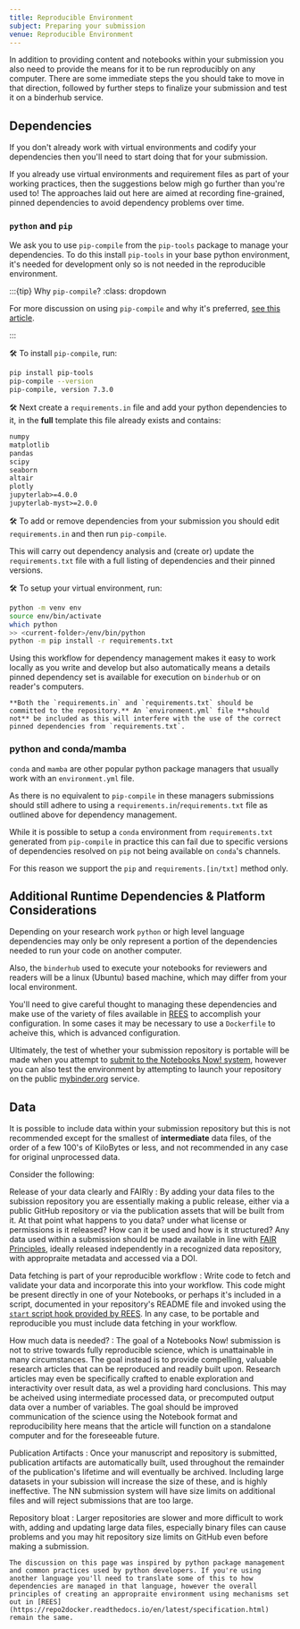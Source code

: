 ```yaml
---
title: Reproducible Environment
subject: Preparing your submission
venue: Reproducible Environment
---
```


In addition to providing content and notebooks within your submission you also need to provide the means for it to be run reproducibly on any computer. There are some immediate steps the you should take to move in that direction, followed by further steps to finalize your submission and test it on a binderhub service.

## Dependencies

If you don't already work with virtual environments and codify your dependencies then you'll need to start doing that for your submission.

If you already use virtual environments and requirement files as part of your working practices, then the suggestions below migh go further than you're used to! The approaches laid out here are aimed at recording fine-grained, pinned dependencies to avoid dependency problems over time.

### `python` and `pip`

We ask you to use `pip-compile` from the `pip-tools` package to manage your dependencies. To do this install `pip-tools` in your base python environment, it's needed for development only so is not needed in the reproducible environment.

:::{tip} Why `pip-compile`?
:class: dropdown

For more discussion on using `pip-compile` and why it's preferred, [see this article](https://modelpredict.com/wht-requirements-txt-is-not-enough).

:::

🛠 To install `pip-compile`, run:

```bash
pip install pip-tools
pip-compile --version
pip-compile, version 7.3.0
```

🛠 Next create a `requirements.in` file and add your python dependencies to it, in the **full** template this file already exists and contains:

```txt
numpy
matplotlib
pandas
scipy
seaborn
altair
plotly
jupyterlab>=4.0.0
jupyterlab-myst>=2.0.0
```

🛠 To add or remove dependencies from your submission you should edit `requirements.in` and then run `pip-compile`.

This will carry out dependency analysis and (create or) update the `requirements.txt` file with a full listing of dependencies and their pinned versions.

🛠 To setup your virtual environment, run:

```bash
python -m venv env
source env/bin/activate
which python
>> <current-folder>/env/bin/python
python -m pip install -r requirements.txt
```

Using this workflow for dependency management makes it easy to work locally as you write and develop but also automatically means a details pinned dependency set is available for execution on `binderhub` or on reader's computers.

```{important}
**Both the `requirements.in` and `requirements.txt` should be committed to the repository.** An `environment.yml` file **should not** be included as this will interfere with the use of the correct pinned dependencies from `requirements.txt`.
```

### python and conda/mamba

`conda` and `mamba` are other popular python package managers that usually work with an `environment.yml` file.

As there is no equivalent to `pip-compile` in these managers submissions should still adhere to using a `requirements.in`/`requirements.txt` file as outlined above for dependency management.

While it is possible to setup a `conda` environment from `requirements.txt` generated from `pip-compile` in practice this can fail due to specific versions of dependencies resolved on `pip` not being available on `conda`'s channels.

For this reason we support the `pip` and `requirements.[in/txt]` method only.

## Additional Runtime Dependencies & Platform Considerations

Depending on your research work `python` or high level language dependencies may only be only represent a portion of the dependencies needed to run your code on another computer.

Also, the `binderhub` used to execute your notebooks for reviewers and readers will be a linux (Ubuntu) based machine, which may differ from your local environment.

You'll need to give careful thought to managing these dependencies and make use of the variety of files available in [REES](https://repo2docker.readthedocs.io/en/latest/configuration/index.html) to accomplish your configuration. In some cases it may be necessary to use a `Dockerfile` to acheive this, which is advanced configuration.

Ultimately, the test of whether your submission repository is portable will be made when you attempt to [submit to the Notebooks Now! system](submitting), however you can also test the environment by attempting to launch your repository on the public [mybinder.org](https://mybinder.org) service.

## Data

It is possible to include data within your submission repository but this is not recommended except for the smallest of **intermediate** data files, of the order of a few 100's of KiloBytes or less, and not recommended in any case for original unprocessed data.

Consider the following:

Release of your data clearly and FAIRly
: By adding your data files to the subission repository you are essentially making a public release, either via a public GitHub repository or via the publication assets that will be built from it. At that point what happens to you data? under what license or permissions is it released? How can it be used and how is it structured? Any data used within a submission should be made available in line with [FAIR Principles](https://www.go-fair.org/fair-principles/), ideally released independently in a recognized data repository, with appropraite metadata and accessed via a DOI.

Data fetching is part of your reproducible workflow
: Write code to fetch and validate your data and incorporate this into your workflow. This code might be present directly in one of your Notebooks, or perhaps it's included in a script, documented in your repository's README file and invoked using the [`start` script hook provided by REES](https://repo2docker.readthedocs.io/en/latest/config_files.html#start-run-code-before-the-user-sessions-starts). In any case, to be portable and reproducible you must include data fetching in your workflow.

How much data is needed?
: The goal of a Notebooks Now! submission is not to strive towards fully reproducible science, which is unattainable in many circumstances. The goal instead is to provide compelling, valuable research articles that can be reproduced and readily built upon. Research articles may even be specifically crafted to enable exploration and interactivity over result data, as wel a providing hard conclusions. This may be acheived using intermediate processed data, or precomputed output data over a number of variables. The goal should be improved communication of the science using the Notebook format and reproducibility here means that the article will function on a standalone computer and for the foreseeable future.

Publication Artifacts
: Once your manuscript and repository is submitted, publication artifacts are automatically built, used throughout the remainder of the publication's lifetime and will eventually be archived. Including large datasets in your subission will increase the size of these, and is highly ineffective. The NN submission system will have size limits on additional files and will reject submissions that are too large.

Repository bloat
: Larger repositories are slower and more difficult to work with, adding and updating large data files, especially binary files can cause problems and you may hit repository size limits on GitHub even before making a submission.

```{note}
The discussion on this page was inspired by python package management and common practices used by python developers. If you're using another language you'll need to translate some of this to how dependencies are managed in that language, however the overall principles of creating an appropraite environment using mechanisms set out in [REES](https://repo2docker.readthedocs.io/en/latest/specification.html) remain the same.
```

